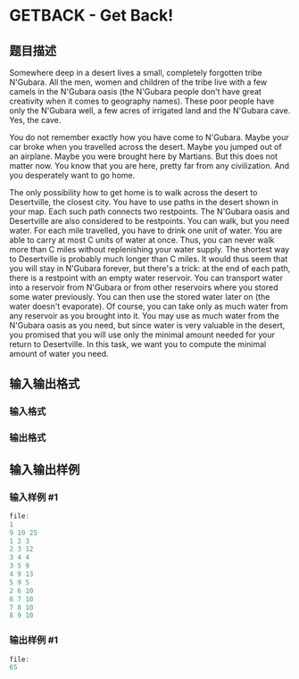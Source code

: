 # GETBACK - Get Back!

## 题目描述

Somewhere deep in a desert lives a small, completely forgotten tribe N'Gubara. All the men, women and children of the tribe live with a few camels in the N'Gubara oasis (the N'Gubara people don't have great creativity when it comes to geography names). These poor people have only the N'Gubara well, a few acres of irrigated land and the N'Gubara cave. Yes, the cave.

You do not remember exactly how you have come to N'Gubara. Maybe your car broke when you travelled across the desert. Maybe you jumped out of an airplane. Maybe you were brought here by Martians. But this does not matter now. You know that you are here, pretty far from any civilization. And you desperately want to go home.

The only possibility how to get home is to walk across the desert to Desertville, the closest city. You have to use paths in the desert shown in your map. Each such path connects two restpoints. The N'Gubara oasis and Desertville are also considered to be restpoints. You can walk, but you need water. For each mile travelled, you have to drink one unit of water. You are able to carry at most C units of water at once. Thus, you can never walk more than C miles without replenishing your water supply. The shortest way to Desertville is probably much longer than C miles. It would thus seem that you will stay in N'Gubara forever, but there's a trick: at the end of each path, there is a restpoint with an empty water reservoir. You can transport water into a reservoir from N'Gubara or from other reservoirs where you stored some water previously. You can then use the stored water later on (the water doesn't evaporate). Of course, you can take only as much water from any reservoir as you brought into it. You may use as much water from the N'Gubara oasis as you need, but since water is very valuable in the desert, you promised that you will use only the minimal amount needed for your return to Desertville. In this task, we want you to compute the minimal amount of water you need.

## 输入输出格式

### 输入格式

### 输出格式

## 输入输出样例

### 输入样例 #1

```cpp
file:
1
9 10 25
1 2 3
2 3 12
3 4 4
3 5 9
4 9 13
5 9 5
2 6 10
6 7 10
7 8 10
8 9 10
```


### 输出样例 #1

```cpp
file:
65
```


